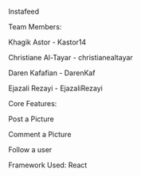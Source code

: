 Instafeed


Team Members:


Khagik Astor - Kastor14

Christiane Al-Tayar - christianealtayar

Daren Kafafian - DarenKaf

Ejazali Rezayi - EjazaliRezayi



Core Features:


Post a Picture

Comment a Picture

Follow a user



Framework Used:
React
